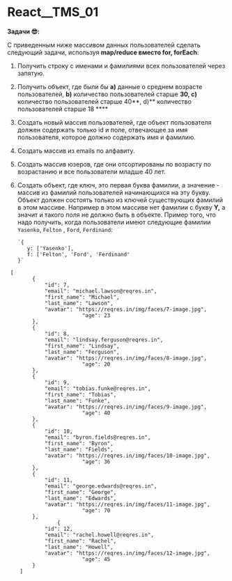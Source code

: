 # React\_\_TMS_01

**Задачи 😎:**

C приведенным ниже массивом данных пользователей сделать следующий задачи, используя **map/reduce вместо for, forEach**:

1.  Получить строку c именами и фамилиями всех пользователей через запятую.
2.  Получить объект, где были бы **a)** данные о среднем возрасте пользователей, **b)** количество пользователей старше **30, c)** количество пользователей старше 40**, d)** количество пользователей старше 18 \*\*\*\*
3.  Создать новый массив пользователей, где объект пользователя должен содержать только id и поле, отвечающее за имя пользователя, которое должно содержать имя и фамилию.
4.  Создать массив из emails по алфавиту.
5.  Создать массив юзеров, где они отсортированы по возрасту по возрастанию и все пользователи младше 40 лет.
6.  Создать объект, где ключ, это первая буква фамилии, а значение - массив из фамилий пользователей начинающихся на эту букву. Объект должен состоять только из ключей существующих фамилий в этом массиве. Например в этом массиве нет фамилии с букву **Y,** а значит и такого поля не должно быть в объекте.
    Пример того, что надо получить, когда пользователи имеют следующие фамилии `Yasenko`, `Felton` , `Ford`, `Ferdinand`:

        `{
           y: ['Yasenko'],
           f: ['Felton', 'Ford', 'Ferdinand'
        }`

```
 [
        {
            "id": 7,
            "email": "michael.lawson@reqres.in",
            "first_name": "Michael",
            "last_name": "Lawson",
            "avatar": "https://reqres.in/img/faces/7-image.jpg",
						"age": 23
        },
        {
            "id": 8,
            "email": "lindsay.ferguson@reqres.in",
            "first_name": "Lindsay",
            "last_name": "Ferguson",
            "avatar": "https://reqres.in/img/faces/8-image.jpg",
						"age": 20
        },
        {
            "id": 9,
            "email": "tobias.funke@reqres.in",
            "first_name": "Tobias",
            "last_name": "Funke",
            "avatar": "https://reqres.in/img/faces/9-image.jpg",
						"age": 40
        },
        {
            "id": 10,
            "email": "byron.fields@reqres.in",
            "first_name": "Byron",
            "last_name": "Fields",
            "avatar": "https://reqres.in/img/faces/10-image.jpg",
						"age": 36
        },
        {
            "id": 11,
            "email": "george.edwards@reqres.in",
            "first_name": "George",
            "last_name": "Edwards",
            "avatar": "https://reqres.in/img/faces/11-image.jpg",
						"age": 70
        },
				{
            "id": 12,
            "email": "rachel.howell@reqres.in",
            "first_name": "Rachel",
            "last_name": "Howell",
            "avatar": "https://reqres.in/img/faces/12-image.jpg",
						"age": 45
        }
    ]
```
